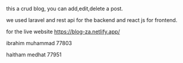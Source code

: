 this a crud blog, you can add,edit,delete a post.

we used laravel and rest api for the backend and react js for frontend.

for the live website https://blog-za.netlify.app/

ibrahim muhammad 77803

haitham medhat 77951
